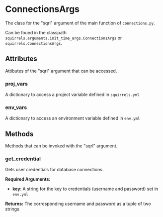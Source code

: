 # ConnectionsArgs

The class for the "sqrl" argument of the main function of `connections.py`.

Can be found in the classpath `squirrels.arguments.init_time_args.ConnectionsArgs` or `squirrels.ConnectionsArgs`.

## Attributes

Attibutes of the "sqrl" argument that can be accessed.

### proj_vars

A dictionary to access a project variable defined in `squirrels.yml`

### env_vars

A dictionary to access an environment variable defined in `env.yml`

## Methods

Methods that can be invoked with the "sqrl" argument.

### get_credential

Gets user credentials for database connections.

**Required Arguments:**

- **key**: A string for the key to credentials (username and password) set in `env.yml`

**Returns:** The corresponding username and password as a tuple of two strings
